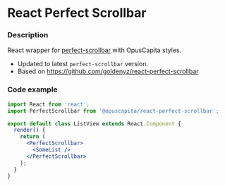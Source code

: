 # React Perfect Scrollbar

### Description
React wrapper for [perfect-scrollbar](https://www.npmjs.com/package/perfect-scrollbar) with OpusCapita styles.

- Updated to latest `perfect-scrollbar` version.
- Based on https://github.com/goldenyz/react-perfect-scrollbar

### Code example

```jsx
import React from 'react';
import PerfectScrollbar from '@opuscapita/react-perfect-scrollbar';

export default class ListView extends React.Component {
  render() {
    return (
      <PerfectScrollbar>
        <SomeList />
      </PerfectScrollbar>
    );
  }
}
```

